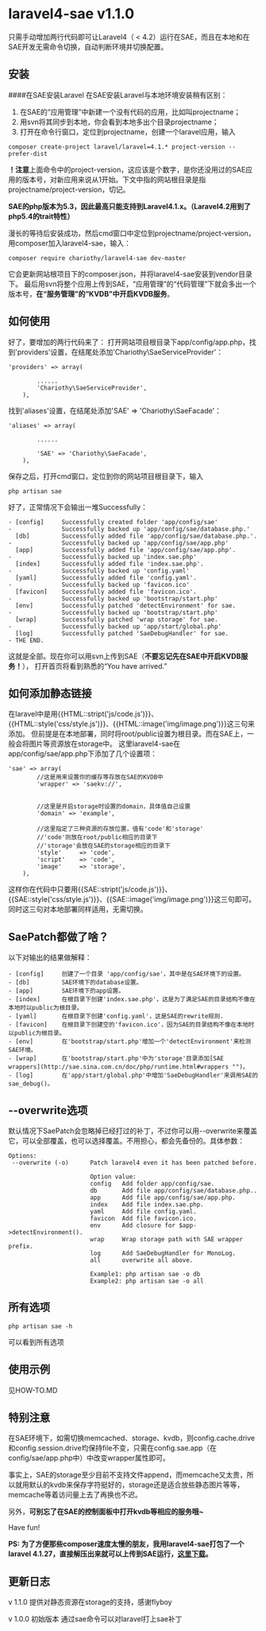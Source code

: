 laravel4-sae v1.1.0
============
只需手动增加两行代码即可让Laravel4（ < 4.2）运行在SAE，而且在本地和在SAE开发无需命令切换，自动判断环境并切换配置。

## 安装

####在SAE安装Laravel
在SAE安装Laravel与本地环境安装稍有区别：

1. 在SAE的“应用管理”中新建一个没有代码的应用，比如叫projectname；
2. 用svn将其同步到本地，你会看到本地多出个目录projectname；
3. 打开在命令行窗口，定位到projectname，创建一个laravel应用，输入

```
composer create-project laravel/laravel=4.1.* project-version --prefer-dist
```
**！注意**上面命令中的project-version，这应该是个数字，是你还没用过的SAE应用的版本号，对新应用来说从1开始。下文中指的网站根目录是指projectname/project-version，切记。

**SAE的php版本为5.3，因此最高只能支持到Laravel4.1.x。（Laravel4.2用到了php5.4的trait特性）**

漫长的等待后安装成功，然后cmd窗口中定位到projectname/project-version，用composer加入laravel4-sae，输入：

```
composer require chariothy/laravel4-sae dev-master
```

它会更新网站根项目下的composer.json，并将laravel4-sae安装到vendor目录下。
最后用svn将整个应用上传到SAE，“应用管理”的“代码管理”下就会多出一个版本号，**在“服务管理”的“KVDB”中开启KVDB服务**。

## 如何使用

好了，要增加的两行代码来了：
打开网站项目根目录下app/config/app.php，找到'providers'设置，在结尾处添加'Chariothy\SaeServiceProvider'：
```
'providers' => array(

        ......
        'Chariothy\SaeServiceProvider',
	),
```
找到'aliases'设置，在结尾处添加'SAE' => 'Chariothy\SaeFacade'：
```
'aliases' => array(

		......

        'SAE' => 'Chariothy\SaeFacade',
	),
```
保存之后，打开cmd窗口，定位到你的网站项目根目录下，输入
```
php artisan sae
```
好了，正常情况下会输出一堆Successfully：
```
- [config]     Successfully created folder 'app/config/sae'
-              Successfully backed up 'app/config/sae/database.php.'
  [db]         Successfully added file 'app/config/sae/database.php.'.
-              Successfully backed up 'app/config/sae/app.php'
  [app]        Successfully added file 'app/config/sae/app.php'.
-              Successfully backed up 'index.sae.php'
  [index]      Successfully added file 'index.sae.php'.
-              Successfully backed up 'config.yaml'
  [yaml]       Successfully added file 'config.yaml'.
-              Successfully backed up 'favicon.ico'
  [favicon]    Successfully added file 'favicon.ico'.
-              Successfully backed up 'bootstrap/start.php'
  [env]        Successfully patched 'detectEnvironment' for sae.
-              Successfully backed up 'bootstrap/start.php'
  [wrap]       Successfully patched 'wrap storage' for sae.
-              Successfully backed up 'app/start/global.php'
  [log]        Successfully patched 'SaeDebugHandler' for sae.
- THE END.
```
这就是全部。现在你可以用svn上传到SAE（**不要忘记先在SAE中开启KVDB服务！**），
打开首页将看到熟悉的“You have arrived.”

## 如何添加静态链接
在laravel中是用{{HTML::stript('js/code.js')}}、{{HTML::style('css/style.js')}}、{{HTML::image('img/image.png')}}这三句来添加。
但前提是在本地部署，同时将root/public设置为根目录。而在SAE上，一般会将图片等资源放在storage中。
这里laravel4-sae在app/config/sae/app.php下添加了几个设置项：
```
'sae' => array(
        //这是用来设置你的缓存等存放在SAE的KVDB中
        'wrapper' => 'saekv://',


        //这里是开启storage时设置的domain，具体值自己设置
        'domain' => 'example',
        
        //这里指定了三种资源的存放位置，值有'code'和'storage'
        //'code'则放在root/public相应的目录下
        //'storage'会放在SAE的storage相应的目录下
        'style'     => 'code',
        'script'    => 'code',
        'image'     => 'storage',
    ),
```
这样你在代码中只要用{{SAE::stript('js/code.js')}}、{{SAE::style('css/style.js')}}、{{SAE::image('img/image.png')}}这三句即可。
同时这三句对本地部署同样适用，无需切换。

## SaePatch都做了啥？
以下对输出的结果做解释：
```
- [config]     创建了一个目录 'app/config/sae'，其中是在SAE环境下的设置。
- [db]         SAE环境下的database设置。
- [app]        SAE环境下的app设置。
- [index]      在根目录下创建'index.sae.php'，这是为了满足SAE的目录结构不像在本地时以public为根目录。
- [yaml]       在根目录下创建'config.yaml'，这是SAE的rewrite规则.
- [favicon]    在根目录下创建空的'favicon.ico'，因为SAE的目录结构不像在本地时以public为根目录。
- [env]        在'bootstrap/start.php'增加一个'detectEnvironment'来检测SAE环境。
- [wrap]       在'bootstrap/start.php'中为'storage'目录添加[SAE wrappers](http://sae.sina.com.cn/doc/php/runtime.html#wrappers "")。
- [log]        在'app/start/global.php'中增加'SaeDebugHandler'来调用SAE的sae_debug()。
```

## --overwrite选项
默认情况下SaePatch会忽略掉已经打过的补丁，不过你可以用--overwrite来覆盖它，可以全部覆盖，也可以选择覆盖。不用担心，都会先备份的。具体参数：
```
Options:
 --overwrite (-o)      Patch laravel4 even it has been patched before.

                       Option value:
                       config   Add folder app/config/sae.
                       db       Add file app/config/sae/database.php..
                       app      Add file app/config/sae/app.php.
                       index    Add file index.sae.php.
                       yaml     Add file config.yaml.
                       favicon  Add file favicon.ico.
                       env      Add closure for $app->detectEnvironment().
                       wrap     Wrap storage path with SAE wrapper prefix.
                       log      Add SaeDebugHandler for MonoLog.
                       all      overwrite all above.

                       Example1: php artisan sae -o db
                       Example2: php artisan sae -o all
```

## 所有选项
```
php artisan sae -h
```
可以看到所有选项

## 使用示例
见HOW-TO.MD

## 特别注意
在SAE环境下，如需切换memcached、storage、kvdb，则config.cache.drive和config.session.drive均保持file不变，只需在config.sae.app（在config/sae/app.php中）中改变wrapper属性即可。

事实上，SAE的storage至少目前不支持文件append，而memcache又太贵，所以就用默认的kvdb来保存字符挺好的，storage还是适合放些静态图片等等，memcache等着访问量上去了再换也不迟。

另外，**可别忘了在SAE的控制面板中打开kvdb等相应的服务哦~**

Have fun!

**PS: 为了方便那些composer速度太慢的朋友，我用laravel4-sae打包了一个laravel 4.1.27，直接解压出来就可以上传到SAE运行，[这里下载](http://download.csdn.net/detail/thy38/8170417)。**

## 更新日志
v 1.1.0 
提供对静态资源在storage的支持，感谢flyboy

v 1.0.0 初始版本
通过sae命令可以对laravel打上sae补丁
